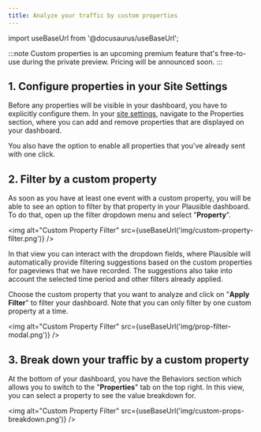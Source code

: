 ```yaml
---
title: Analyze your traffic by custom properties
---
```


import useBaseUrl from '@docusaurus/useBaseUrl';

:::note
Custom properties is an upcoming premium feature that's free-to-use during the private preview. Pricing will be announced soon.
:::

## 1. Configure properties in your Site Settings

Before any properties will be visible in your dashboard, you have to explicitly configure them. In your [site settings](website-settings.md), navigate to the Properties section, where you can add and remove properties that are displayed on your dashboard.

You also have the option to enable all properties that you've already sent with one click.

## 2. Filter by a custom property

As soon as you have at least one event with a custom property, you will be able to see an option to filter by that property in your Plausible dashboard. To do that, open up the filter dropdown menu and select "**Property**".

<img alt="Custom Property Filter" src={useBaseUrl('img/custom-property-filter.png')} />

In that view you can interact with the dropdown fields, where Plausible will automatically provide filtering suggestions based on the custom properties for pageviews that we have recorded. The suggestions also take into account the selected time period and other filters already applied.

Choose the custom property that you want to analyze and click on "**Apply Filter**" to filter your dashboard. Note that you can only filter by one custom property at a time.

<img alt="Custom Property Filter" src={useBaseUrl('img/prop-filter-modal.png')} />

## 3. Break down your traffic by a custom property

At the bottom of your dashboard, you have the Behaviors section which allows you to switch to the "**Properties**" tab on the top right. In this view, you can select a property to see the value breakdown for.

<img alt="Custom Property Filter" src={useBaseUrl('img/custom-props-breakdown.png')} />